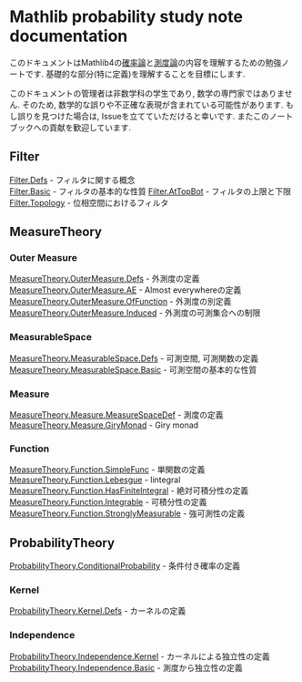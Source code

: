 Mathlib probability study note documentation
============================================

このドキュメントはMathlib4の[確率論](https://github.com/leanprover-community/mathlib4/tree/master/Mathlib/Probability)と[測度論](https://github.com/leanprover-community/mathlib4/tree/master/Mathlib/MeasureTheory)の内容を理解するための勉強ノートです. 基礎的な部分(特に定義)を理解することを目標にします.

このドキュメントの管理者は非数学科の学生であり, 数学の専門家ではありません. そのため, 数学的な誤りや不正確な表現が含まれている可能性があります. もし誤りを見つけた場合は, Issueを立てていただけると幸いです. またこのノートブックへの貢献を歓迎しています.

## Filter

[Filter.Defs](Filter/Defs.md) - フィルタに関する概念  
[Filter.Basic](Filter/Basic.md) - フィルタの基本的な性質 
[Filter.AtTopBot](Filter/AtTopBot.md) - フィルタの上限と下限
[Filter.Topology](Filter/Topology.md) - 位相空間におけるフィルタ

## MeasureTheory

### Outer Measure

[MeasureTheory.OuterMeasure.Defs](MeasureTheory/OuterMeasure/Defs.md) - 外測度の定義  
[MeasureTheory.OuterMeasure.AE](MeasureTheory/OuterMeasure/AE.md) - Almost everywhereの定義  
[MeasureTheory.OuterMeasure.OfFunction](MeasureTheory/OuterMeasure/OfFunction.md) - 外測度の別定義  
[MeasureTheory.OuterMeasure.Induced](MeasureTheory/OuterMeasure/Induced.md) - 外測度の可測集合への制限  

### MeasurableSpace

[MeasureTheory.MeasurableSpace.Defs](MeasureTheory/MeasurableSpace/Defs.md) - 可測空間, 可測関数の定義  
[MeasureTheory.MeasurableSpace.Basic](MeasureTheory/MeasurableSpace/Basic.md) - 可測空間の基本的な性質  

### Measure

[MeasureTheory.Measure.MeasureSpaceDef](MeasureTheory/Measure/MeasureSpaceDef.md) - 測度の定義  
[MeasureTheory.Measure.GiryMonad](MeasureTheory/Measure/GiryMonad.md) - Giry monad

### Function

[MeasureTheory.Function.SimpleFunc](MeasureTheory/Function/SimpleFunc.md) - 単関数の定義  
[MeasureTheory.Function.Lebesgue](MeasureTheory/Function/Lebesgue.md) - lintegral   
[MeasureTheory.Function.HasFiniteIntegral](MeasureTheory/Function/HasFiniteIntegral.md) - 絶対可積分性の定義  
[MeasureTheory.Function.Integrable](MeasureTheory/Function/Integrable.md) - 可積分性の定義
[MeasureTheory.Function.StronglyMeasurable](MeasureTheory/Function/StronglyMeasurable.md) - 強可測性の定義

## ProbabilityTheory

[ProbabilityTheory.ConditionalProbability](ProbabilityTheory/ConditionalProbability.md) - 条件付き確率の定義

### Kernel

[ProbabilityTheory.Kernel.Defs](ProbabilityTheory/Kernel/Defs.md) - カーネルの定義  

### Independence

[ProbabilityTheory.Independence.Kernel](ProbabilityTheory/Independence/Kernel.md) - カーネルによる独立性の定義  
[ProbabilityTheory.Independence.Basic](ProbabilityTheory/Independence/Basic.md) - 測度から独立性の定義